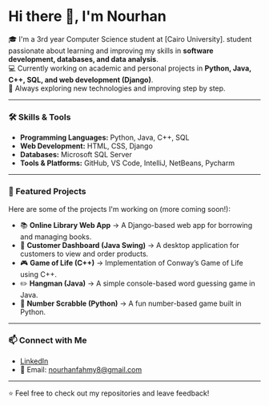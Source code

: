 # Hi there 👋, I'm Nourhan  

🎓 I'm a 3rd year Computer Science student at [Cairo University]. student passionate about learning and improving my skills in **software development, databases, and data analysis**.  
💻 Currently working on academic and personal projects in **Python, Java, C++, SQL, and web development (Django)**.  
🌱 Always exploring new technologies and improving step by step.  

---

### 🛠️ Skills & Tools
- **Programming Languages:** Python, Java, C++, SQL  
- **Web Development:** HTML, CSS, Django  
- **Databases:** Microsoft SQL Server  
- **Tools & Platforms:** GitHub, VS Code, IntelliJ, NetBeans, Pycharm

---

### 📌 Featured Projects
Here are some of the projects I'm working on (more coming soon!):  

- 📚 **Online Library Web App** → A Django-based web app for borrowing and managing books.  
- 🛒 **Customer Dashboard (Java Swing)** → A desktop application for customers to view and order products.  
- 🎮 **Game of Life (C++)** → Implementation of Conway’s Game of Life using C++.  
- ✏️ **Hangman (Java)** → A simple console-based word guessing game in Java.  
- 🔢 **Number Scrabble (Python)** → A fun number-based game built in Python.  

---

### 📫 Connect with Me
- [LinkedIn](linkedin.com/in/nourhan-mohammed-b48873318)  
- 📧 Email: nourhanfahmy8@gmail.com  

---

⭐️ Feel free to check out my repositories and leave feedback!  
